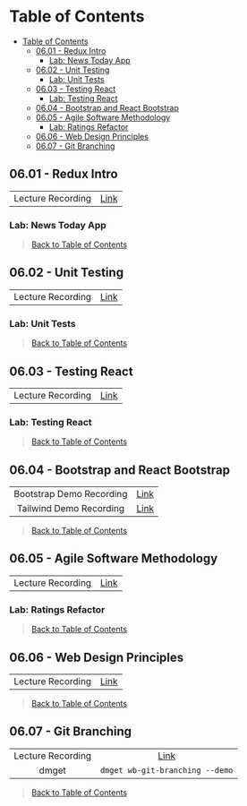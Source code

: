 # Table of Contents

- [Table of Contents](#table-of-contents)
  - [06.01 - Redux Intro](#0601---redux-intro)
    - [Lab: News Today App](#lab-news-today-app)
  - [06.02 - Unit Testing](#0602---unit-testing)
    - [Lab: Unit Tests](#lab-unit-tests)
  - [06.03 - Testing React](#0603---testing-react)
    - [Lab: Testing React](#lab-testing-react)
  - [06.04 - Bootstrap and React Bootstrap](#0604---bootstrap-and-react-bootstrap)
  - [06.05 - Agile Software Methodology](#0605---agile-software-methodology)
    - [Lab: Ratings Refactor](#lab-ratings-refactor)
  - [06.06 - Web Design Principles](#0606---web-design-principles)
  - [06.07 - Git Branching](#0607---git-branching)

## 06.01 - Redux Intro

|  |  |
| :---: | :---: |
| Lecture Recording | [Link](https://strategiced.zoom.us/rec/share/t5NJMSAyGChwX_aetLW06RYj6kvaoS_U_c4ipt52x60oKcNYUe3-N0bRcAQqQwm3.v3bJKukDn3hS2ZXM?startTime=1719675642000) |

### Lab: News Today App

> [Back to Table of Contents](#table-of-contents)

## 06.02 - Unit Testing

|  |  |
| :---: | :---: |
| Lecture Recording | [Link](https://strategiced.zoom.us/rec/share/4Yp1vGkWZPFUDKLhg-NQJFVO-uptcmccuTF3m9iuwbacnsuFb8Xtgyda0FcZZnv5.wabTs571_yiV56J8?startTime=1719696260000) |

### Lab: Unit Tests

> [Back to Table of Contents](#table-of-contents)

## 06.03 - Testing React

|  |  |
| :---: | :---: |
| Lecture Recording | [Link](https://strategiced.zoom.us/rec/share/TrqeKocnd2dnL4gBIRBnXPkIL2dSU9cveuqnH8oWTqN-6Z9InW77LLZ_55Qfo7PA.v_1qBGDoIkcD5WAO?startTime=1719969821000) |

### Lab: Testing React

> [Back to Table of Contents](#table-of-contents)

## 06.04 - Bootstrap and React Bootstrap

|  |  |
| :---: | :---: |
| Bootstrap Demo Recording | [Link](https://strategiced.zoom.us/rec/share/NRffRqWjKPGEnrIUJbPZHijc45UYz6gXH_ztpbck6gmiIBlxKWCsVGKF1eXDQRJK.iTyA5a8PupVXZsws?startTime=1720474436000) |
| Tailwind Demo Recording | [Link](https://strategiced.zoom.us/rec/share/C8Gs4ipqCVlh9JpsBpW6LmZzCqEQ91HvWYIKvE7cbozeEDNINd1O9O12CfYxw5jl.94hoL8UFPYT4WZL1?startTime=1720570869000) |

> [Back to Table of Contents](#table-of-contents)

## 06.05 - Agile Software Methodology

|  |  |
| :---: | :---: |
| Lecture Recording | [Link](https://strategiced.zoom.us/rec/share/5sAMKAbu2SwZto4sTk5dpx_Qous9xx3Z5SP3XbA5dV4M0_x0BL1eyu3UrsFQ6rD4.wt7iO6WDAmWfyYUj?startTime=1720742781000) |

### Lab: Ratings Refactor

> [Back to Table of Contents](#table-of-contents)

## 06.06 - Web Design Principles

|  |  |
| :---: | :---: |
| Lecture Recording | [Link](https://strategiced.zoom.us/rec/share/PQYDNM849ZXD3fMiiqxN4ViEIg3TGDJZA4gpKQLDXD_aDPTAPiFwU75os2zW8rAn.E_ndkbCGKrBWOBwa?startTime=1720883412000) |

> [Back to Table of Contents](#table-of-contents)

## 06.07 - Git Branching

|  |  |
| :---: | :---: |
| Lecture Recording | [Link](https://strategiced.zoom.us/rec/share/PQYDNM849ZXD3fMiiqxN4ViEIg3TGDJZA4gpKQLDXD_aDPTAPiFwU75os2zW8rAn.E_ndkbCGKrBWOBwa?startTime=1720887161000) |
| dmget | `dmget wb-git-branching --demo` |

> [Back to Table of Contents](#table-of-contents)
